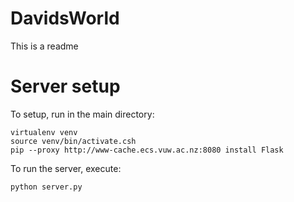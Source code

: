 # DavidsWorld
This is a readme

# Server setup
To setup, run in the main directory:
```
virtualenv venv
source venv/bin/activate.csh
pip --proxy http://www-cache.ecs.vuw.ac.nz:8080 install Flask
```

To run the server, execute:
```
python server.py
```
